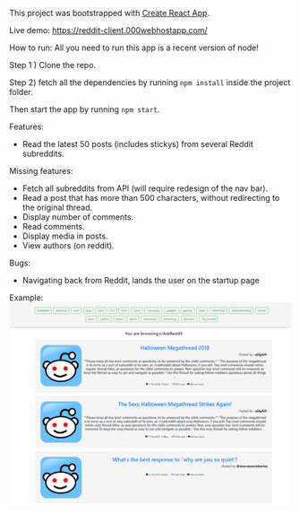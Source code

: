 

This project was bootstrapped with [Create React App](https://github.com/facebook/create-react-app).

Live demo:
https://reddit-client.000webhostapp.com/

How to run:
All you need to run this app is a recent version of node!

Step 1 ) Clone the repo.

Step 2) fetch all the dependencies by running `npm install` inside the project folder. 

Then start the app by running `npm start`. 

Features:
  - Read the latest 50 posts (includes stickys) from several Reddit subreddits.

  Missing features: 
  - Fetch all subreddits from API (will require redesign of the nav bar).
  - Read a post that has more than 500 characters, without redirecting to the original thread.
  - Display number of comments.
  - Read comments.
  - Display media in posts.
  - View authors (on reddit).

  Bugs:
  - Navigating back from Reddit, lands the user on the startup page 

Example:
![Screenshot](example.PNG)
